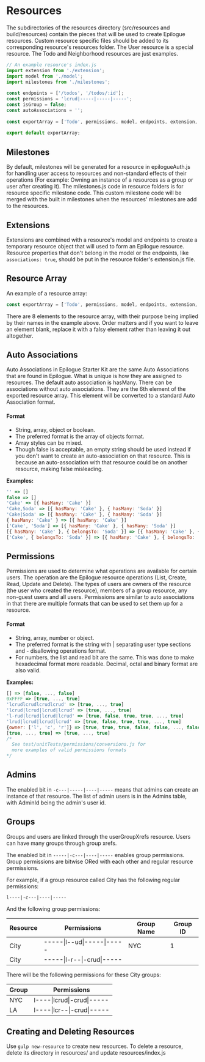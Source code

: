 # Resources

The subdirectories of the resources directory (src/resources and build/resources) contain the pieces that will be 
used to create Epilogue resources. Custom resource 
specific files should be added to its corresponding resource's 
resources folder. The User resource is a special resource. 
The Todo and Neighborhood resources are just examples.

```javascript
// An example resource's index.js
import extension from './extension';
import model from './model';
import milestones from './milestones';
 
const endpoints = ['/todos', '/todos/:id'];
const permissions = 'lcrud|-----|-----|-----';
const isGroup = false;
const autoAssociations = '';
 
const exportArray = ['Todo', permissions, model, endpoints, extension, autoAssociations, isGroup, milestones];
 
export default exportArray;
```

## Milestones

By default, milestones will be generated for a resource in 
epilogueAuth.js for handling user access to resources and 
non-standard effects of their operations (For example: Owning 
an instance of a resources as a group or user after creating 
it). The milestones.js code in resource folders is for resource specific milestone code. 
This custom milestone code will be merged with the built
in milestones when the resources' milestones are add to the 
resources.

## Extensions

Extensions are combined with a resource's model and endpoints 
to create a temporary resource object that will used to form 
an Epilogue resource. Resource properties that don't belong in 
the model or the endpoints, like `associations: true`, should 
be put in the resource folder's extension.js file.

## Resource Array

An example of a resource array: 

```javascript
const exportArray = ['Todo', permissions, model, endpoints, extension, autoAssociations, isGroup, milestones];
```

There are 8 elements to the resource array, with their purpose 
being implied by their names in the example above. Order 
matters and if you want to leave an element blank, replace it 
with a falsy element rather than leaving it out altogether.

## Auto Associations

Auto Associations in Epilogue Starter Kit are the same Auto 
Associations that are found in Epilogue.
What is unique is how they are assigned to resources. The 
default auto association is hasMany. There can be associations 
without auto associations. They are the 6th element 
of the exported resource array. This element will be converted 
to a standard Auto Association format.

#### Format

* String, array, object or boolean.
* The preferred format is the array of objects format.
* Array styles can be mixed.
* Though false is acceptable, an empty string should be used instead if you don't
  want to create an auto-association on that resource. This is because
  an auto-association with that resource could be on another resource,
  making false misleading.

**Examples:**

```javascript
'' => []
false => []
'Cake' => [{ hasMany: 'Cake' }]
'Cake,Soda' => [{ hasMany: 'Cake' }, { hasMany: 'Soda' }]
'Cake|Soda' => [{ hasMany: 'Cake' }, { hasMany: 'Soda' }]
{ hasMany: 'Cake' } => [{ hasMany: 'Cake' }]
['Cake', 'Soda'] => [{ hasMany: 'Cake' }, { hasMany: 'Soda' }]
[{ hasMany: 'Cake' }, { belongsTo: 'Soda' }] => [{ hasMany: 'Cake' }, { belongsTo: 'Soda' }]
['Cake', { belongsTo: 'Soda' }] => [{ hasMany: 'Cake' }, { belongsTo: 'Soda' }]
```

## Permissions

Permissions are used to determine what operations are 
available for certain users. The operation are the Epilogue 
resource operations (List, Create, Read, Update and Delete). 
The types of users are owners of the resource (the user who 
created the resource), members of a group resource, any non-guest 
users and all users. Permissions are similar to auto 
associations in that there are multiple formats that can be 
used to set them up for a resource.

#### Format

* String, array, number or object.
* The preferred format is the string with | separating user 
type sections and - disallowing operations format.
* For numbers, the list and read bit are the same. This was 
done to make hexadecimal format more readable. Decimal, octal 
and binary format are also valid.

**Examples:**

```javascript
[] => [false, ..., false]
0xFFFF => [true, ..., true]
'lcrudlcrudlcrudlcrud' => [true, ..., true]
'lcrud|lcrud|lcrud|lcrud' => [true, ..., true]
'l-rud|lcrud|lcrud|lcrud' => [true, false, true, true, ..., true]
'lrud|lcrud|lcrud|lcrud' => [true, false, true, true, ..., true]
{owner: ['l', 'c', 'r']} => [true, true, true, false, false, ..., false]
[true, ..., true] => [true, ..., true]
/* 
  See test/unitTests/permissions/conversions.js for
  more examples of valid permissions formats
*/
```

## Admins

The enabled bit in `-c---|-----|----|-----` means that admins 
can create an instance of that resource. The list of admin 
users is in the Admins table, with AdminId being the admin's 
user id.

## Groups

Groups and users are linked 
through the userGroupXrefs resource. Users can have many groups through group xrefs.

The enabled bit in `-----|-c---|----|-----` enables group permissions. 
Group permissions are bitwise ORed with each other and regular resource permissions.

For example, if a group resource called City has the following regular
 permissions: 
 
`l----|-c---|----|-----` 
 
And the following group permissions:
 
| Resource  | Permissions | Group Name  | Group ID |
| --------- | ---------- | ----------- | -------- |
| City | -----\|l--ud\|-----\|----- | NYC | 1 |
| City | -----\|l-r--\|-crud\|-----  | | |

There will be the following permissions for these City groups:

| Group  | Permissions |
| --------- | ---------- |
| NYC | l----\|lcrud\|-crud\|----- |
| LA | l----\|lcr--\|-crud\|-----  |

## Creating and Deleting Resources

Use `gulp new-resource` to create new resources. To delete 
a resource, delete its directory in resources/ and update 
resources/index.js